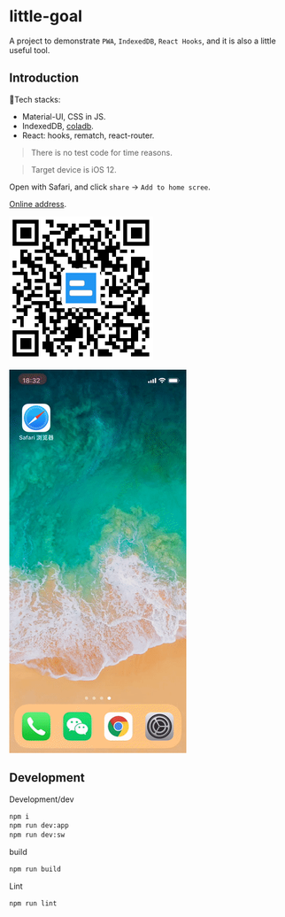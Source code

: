 # little-goal

A project to demonstrate `PWA`, `IndexedDB`, `React Hooks`, and it is also a little useful tool.

## Introduction

Tech stacks:
* Material-UI, CSS in JS.
* IndexedDB, [coladb](https://github.com/xwcoder/coladb).
* React: hooks, rematch, react-router.

>There is no test code for time reasons.

>Target device is iOS 12.

Open with Safari, and click `share` -> `Add to home scree`.

[Online address](https://xwcoder.github.io/little-goal/).

![QR code](./static/qr.png)

![record screen](./static/rs.gif)

## Development

Development/dev
```bash
npm i
npm run dev:app
npm run dev:sw
```

build
```bash
npm run build
```

Lint
```bash
npm run lint
```
